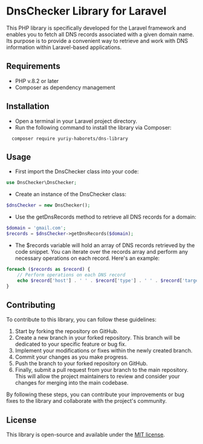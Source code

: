 # DnsChecker Library for Laravel
This PHP library is specifically developed for the Laravel framework and enables you to fetch all DNS records associated with a given domain name. Its purpose is to provide a convenient way to retrieve and work with DNS information within Laravel-based applications.

## Requirements
- PHP v.8.2 or later
- Composer as dependency management

## Installation
- Open a terminal in your Laravel project directory.
- Run the following command to install the library via Composer:

```
  composer require yuriy-haborets/dns-library
```

## Usage
- First import the DnsChecker class into your code:

```php
use DnsChecker\DnsChecker;
```

- Create an instance of the DnsChecker class:

```php
$dnsChecker = new DnsChecker();
```

- Use the getDnsRecords method to retrieve all DNS records for a domain:

```php
$domain = 'gmail.com';
$records = $dnsChecker->getDnsRecords($domain);
```

- The $records variable will hold an array of DNS records retrieved by the code snippet. You can iterate over the records array and perform any necessary operations on each record. Here's an example:

```php
foreach ($records as $record) {
    // Perform operations on each DNS record
    echo $record['host'] . ' ' . $record['type'] . ' ' . $record['target'] . "\n";
}
```

## Contributing
To contribute to this library, you can follow these guidelines:

1. Start by forking the repository on GitHub.
2. Create a new branch in your forked repository. This branch will be dedicated to your specific feature or bug fix.
3. Implement your modifications or fixes within the newly created branch.
4. Commit your changes as you make progress.
5. Push the branch to your forked repository on GitHub.
6. Finally, submit a pull request from your branch to the main repository. This will allow the project maintainers to review and consider your changes for merging into the main codebase.

By following these steps, you can contribute your improvements or bug fixes to the library and collaborate with the project's community.

## License
This library is open-source and available under the [MIT license](https://opensource.org/licenses/MIT).
